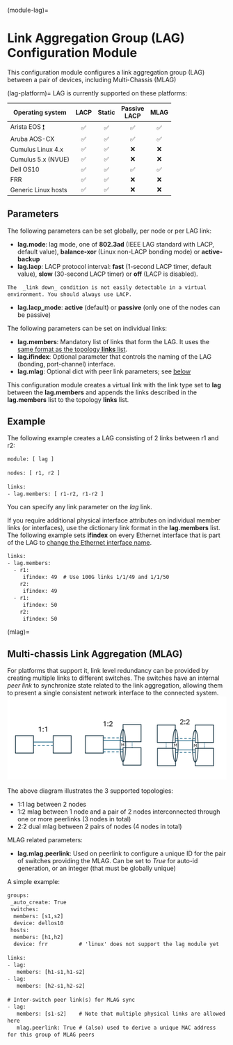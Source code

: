 (module-lag)=
# Link Aggregation Group (LAG) Configuration Module

This configuration module configures a link aggregation group (LAG) between a pair of devices, including Multi-Chassis (MLAG)

(lag-platform)=
LAG is currently supported on these platforms:

| Operating system      | LACP | Static | Passive<br>LACP | MLAG
| --------------------- |:--:|:--:|:--:|:---:|
| Arista EOS [❗](caveats-eos) | ✅ | ✅ | ✅ | ✅ |
| Aruba AOS-CX          | ✅ | ✅ | ✅ | ✅ |
| Cumulus Linux 4.x     | ✅ | ✅ | ❌  | ❌ |
| Cumulus 5.x (NVUE)    | ✅ | ✅ | ❌  | ❌ |
| Dell OS10             | ✅ | ✅ | ✅  | ✅ |
| FRR                   | ✅ | ✅ | ❌  | ❌ |
| Generic Linux hosts   | ✅ | ✅ | ❌  | ❌ |

## Parameters

The following parameters can be set globally, per node or per LAG link:

* **lag.mode**: lag mode, one of **802.3ad** (IEEE LAG standard with LACP, default value), **balance-xor** (Linux non-LACP bonding mode) or **active-backup**
* **lag.lacp**: LACP protocol interval: **fast** (1-second LACP timer, default value), **slow** (30-second LACP timer) or **off** (LACP is disabled).

```{tip}
The  _link down_ condition is not easily detectable in a virtual environment. You should always use LACP.
```

* **lag.lacp_mode**: **active** (default) or **passive** (only one of the nodes can be passive)

The following parameters can be set on individual links:

* **lag.members**: Mandatory list of links that form the LAG. It uses the [same format as the topology **links** list](link-formats).
* **lag.ifindex**: Optional parameter that controls the naming of the LAG (bonding, port-channel) interface.
* **lag.mlag**: Optional dict with peer link parameters; see [below](mlag)

This configuration module creates a virtual link with the link type set to **lag** between the **lag.members** and appends the links described in the **lag.members** list to the topology **links** list.

## Example

The following example creates a LAG consisting of 2 links between r1 and r2:

```
module: [ lag ]

nodes: [ r1, r2 ]

links:
- lag.members: [ r1-r2, r1-r2 ]
```

You can specify any link parameter on the *lag* link.

If you require additional physical interface attributes on individual member links (or interfaces), use the dictionary link format in the **lag.members** list. The following example sets **ifindex** on every Ethernet interface that is part of the LAG to [change the Ethernet interface name](links-ifname).

```
links:
- lag.members:
  - r1:
     ifindex: 49  # Use 100G links 1/1/49 and 1/1/50
    r2:
     ifindex: 49
  - r1:
     ifindex: 50
    r2:
     ifindex: 50
```

(mlag)=
## Multi-chassis Link Aggregation (MLAG)

For platforms that support it, link level redundancy can be provided by creating multiple links to different switches. The switches have an internal *peer link* to synchronize state related to the link aggregation, allowing them to present a single consistent network interface to the connected system.
![image](lag-topologies.png)

The above diagram illustrates the 3 supported topologies:
* 1:1 lag between 2 nodes
* 1:2 mlag between 1 node and a pair of 2 nodes interconnected through one or more peerlinks (3 nodes in total)
* 2:2 dual mlag between 2 pairs of nodes (4 nodes in total)

MLAG related parameters:
* **lag.mlag.peerlink**: Used on peerlink to configure a unique ID for the pair of switches providing the MLAG. Can be set to *True* for auto-id generation, or an integer (that must be globally unique)

A simple example:
```
groups:
 _auto_create: True
 switches:
  members: [s1,s2]
  device: dellos10
 hosts:
  members: [h1,h2]
  device: frr          # 'linux' does not support the lag module yet

links:
- lag:
   members: [h1-s1,h1-s2]
- lag:
   members: [h2-s1,h2-s2]

# Inter-switch peer link(s) for MLAG sync
- lag:
   members: [s1-s2]    # Note that multiple physical links are allowed here
   mlag.peerlink: True # (also) used to derive a unique MAC address for this group of MLAG peers
